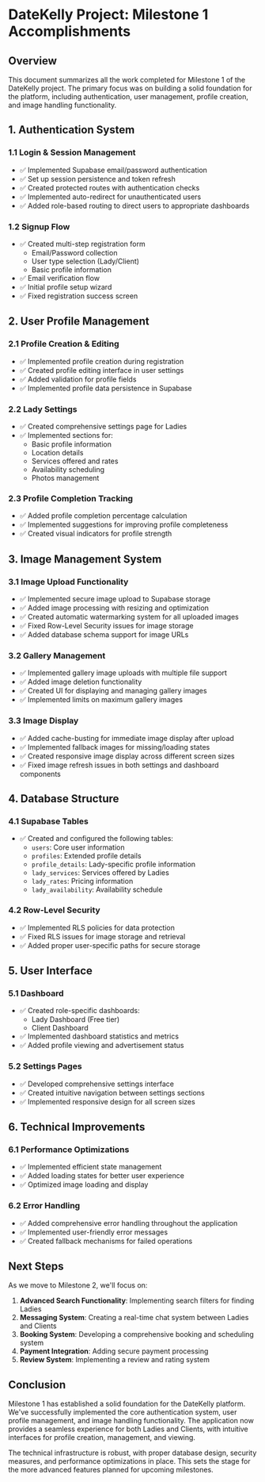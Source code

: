 # DateKelly Project: Milestone 1 Accomplishments

## Overview

This document summarizes all the work completed for Milestone 1 of the DateKelly project. The primary focus was on building a solid foundation for the platform, including authentication, user management, profile creation, and image handling functionality.

## 1. Authentication System

### 1.1 Login & Session Management
- ✅ Implemented Supabase email/password authentication
- ✅ Set up session persistence and token refresh
- ✅ Created protected routes with authentication checks
- ✅ Implemented auto-redirect for unauthenticated users
- ✅ Added role-based routing to direct users to appropriate dashboards

### 1.2 Signup Flow
- ✅ Created multi-step registration form
  - Email/Password collection
  - User type selection (Lady/Client)
  - Basic profile information
- ✅ Email verification flow
- ✅ Initial profile setup wizard
- ✅ Fixed registration success screen

## 2. User Profile Management

### 2.1 Profile Creation & Editing
- ✅ Implemented profile creation during registration
- ✅ Created profile editing interface in user settings
- ✅ Added validation for profile fields
- ✅ Implemented profile data persistence in Supabase

### 2.2 Lady Settings
- ✅ Created comprehensive settings page for Ladies
- ✅ Implemented sections for:
  - Basic profile information
  - Location details
  - Services offered and rates
  - Availability scheduling
  - Photos management

### 2.3 Profile Completion Tracking
- ✅ Added profile completion percentage calculation
- ✅ Implemented suggestions for improving profile completeness
- ✅ Created visual indicators for profile strength

## 3. Image Management System

### 3.1 Image Upload Functionality
- ✅ Implemented secure image upload to Supabase storage
- ✅ Added image processing with resizing and optimization
- ✅ Created automatic watermarking system for all uploaded images
- ✅ Fixed Row-Level Security issues for image storage
- ✅ Added database schema support for image URLs

### 3.2 Gallery Management
- ✅ Implemented gallery image uploads with multiple file support
- ✅ Added image deletion functionality
- ✅ Created UI for displaying and managing gallery images
- ✅ Implemented limits on maximum gallery images

### 3.3 Image Display
- ✅ Added cache-busting for immediate image display after upload
- ✅ Implemented fallback images for missing/loading states
- ✅ Created responsive image display across different screen sizes
- ✅ Fixed image refresh issues in both settings and dashboard components

## 4. Database Structure

### 4.1 Supabase Tables
- ✅ Created and configured the following tables:
  - `users`: Core user information
  - `profiles`: Extended profile details
  - `profile_details`: Lady-specific profile information
  - `lady_services`: Services offered by Ladies
  - `lady_rates`: Pricing information
  - `lady_availability`: Availability schedule

### 4.2 Row-Level Security
- ✅ Implemented RLS policies for data protection
- ✅ Fixed RLS issues for image storage and retrieval
- ✅ Added proper user-specific paths for secure storage

## 5. User Interface

### 5.1 Dashboard
- ✅ Created role-specific dashboards:
  - Lady Dashboard (Free tier)
  - Client Dashboard
- ✅ Implemented dashboard statistics and metrics
- ✅ Added profile viewing and advertisement status

### 5.2 Settings Pages
- ✅ Developed comprehensive settings interface
- ✅ Created intuitive navigation between settings sections
- ✅ Implemented responsive design for all screen sizes

## 6. Technical Improvements

### 6.1 Performance Optimizations
- ✅ Implemented efficient state management
- ✅ Added loading states for better user experience
- ✅ Optimized image loading and display

### 6.2 Error Handling
- ✅ Added comprehensive error handling throughout the application
- ✅ Implemented user-friendly error messages
- ✅ Created fallback mechanisms for failed operations

## Next Steps

As we move to Milestone 2, we'll focus on:

1. **Advanced Search Functionality**: Implementing search filters for finding Ladies
2. **Messaging System**: Creating a real-time chat system between Ladies and Clients
3. **Booking System**: Developing a comprehensive booking and scheduling system
4. **Payment Integration**: Adding secure payment processing
5. **Review System**: Implementing a review and rating system

## Conclusion

Milestone 1 has established a solid foundation for the DateKelly platform. We've successfully implemented the core authentication system, user profile management, and image handling functionality. The application now provides a seamless experience for both Ladies and Clients, with intuitive interfaces for profile creation, management, and viewing.

The technical infrastructure is robust, with proper database design, security measures, and performance optimizations in place. This sets the stage for the more advanced features planned for upcoming milestones.
